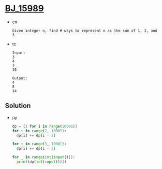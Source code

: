 # [BJ_15989](https://acmicpc.net/problem/15989)

* en

  ```en
  Given integer n, find # ways to represent n as the sum of 1, 2, and 3
  ```

* tc

  ```tc
  Input:
  3
  4
  7
  10

  Output:
  4
  8
  14
  ```

## Solution

* py

  ```py
  dp = [1 for i in range(10001)]
  for i in range(2, 10001):
    dp[i] += dp[i - 2]

  for i in range(3, 10001):
    dp[i] += dp[i - 3]

  for _ in range(int(input())):
    print(dp[int(input())])
  ```
